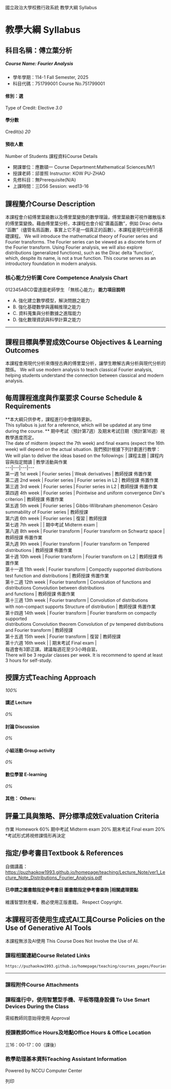 國立政治大學校務行政系統 教學大綱 Syllabus
# 教學大綱 Syllabus
##  科目名稱：傅立葉分析
#####  Course Name: Fourier Analysis
  * 學年學期：114-1 Fall Semester, 2025 
  * 科目代碼：751799001 Course No.751799001


#### 修別：選
Type of Credit: Elective 
_3.0_
#### 學分數
Credit(s)
_20_
#### 預收人數
Number of Students
課程資料Course Details
  * 開課單位：應數碩一 Course Department:Mathematical Sciences/M/1 
  * 授課老師：邱普照 Instructor: KOW PU-ZHAO 
  * 先修科目：無Prerequisite(N/A)
  * 上課時間：三D56 Session: wed13-16


##  課程簡介Course Description
本課程會介紹傅里葉級數以及傅里葉變換的數學理論，傅里葉級數可視作離散版本的傅里葉變換。藉由傅里葉分析，本課程也會介紹“廣義函數”，例如 Dirac delta “函數”（儘管名爲函數，事實上它不是一個真正的函數）。本課程是現代分析的基礎課程。
We will introduce the mathematical theory of Fourier series and Fourier transforms. The Fourier series can be viewed as a discrete form of the Fourier transform. Using Fourier analysis, we will also explore distributions (generalized functions), such as the Dirac delta 'function', which, despite its name, is not a true function. This course serves as an introductory foundation in modern analysis. 
###  核心能力分析圖 Core Competence Analysis Chart
012345ABCD雷達圖老師學生
「無核心能力」 
**能力項目說明**
  * A. 強化建立數學模型，解決問題之能力
  * B. 強化基礎數學與邏輯推理之能力
  * C. 資料蒐集與分析數據之進階能力
  * D. 強化數理資訊與科學計算之能力


* * *
##  課程目標與學習成效Course Objectives & Learning Outcomes 
本課程會用現代分析來傳授古典的傅里葉分析，讓學生瞭解古典分析與現代分析的關係。
We will use modern analysis to teach classical Fourier analysis, helping students understand the connection between classical and modern analysis.
##  每周課程進度與作業要求 Course Schedule & Requirements
**本大綱只供參考，課程進行中會隨時更新。  
This syllabus is just for a reference, which will be updated at any time during the course. **
期中考試（預計第7週）及期末考試日期（預計第16週）視教學進度而定。  
The date of midterm (expect the 7th week) and final exams (expect the 16th week) will depend on the actual situation.
我們預計根據下列計劃進行教學：  
We will plan to deliver the ideas based on the followings:
| 課程主題 | 課程内容與指定閲讀 | 教學活動與作業  
---|---|---|---  
第一週 1st week | Fourier series | Weak derivatives |  教師授課 佈置作業  
第二週 2nd week | Fourier series | Fourier series in L2 |  教師授課 佈置作業  
第三週 3rd week | Fourier series | Fourier series in L2 |  教師授課 佈置作業  
第四週 4th week | Fourier series |  Pointwise and uniform convergence Dini's criterion  |  教師授課 佈置作業  
第五週 5th week | Fourier series |  Gibbs-Wilbraham phenomenon Cesàro summability of Fourier series |  教師授課  
第六週 6th week | Fourier series | 復習 | 教師授課  
第七週 7th week |  | 期中考試 Midterm exam  |   
第八週 8th week | Fourier transform | Fourier transform on Schwartz space |  教師授課 佈置作業  
第九週 9th week | Fourier transform | Fourier transform on Tempered distributions |  教師授課 佈置作業  
第十週 10th week | Fourier transform | Fourier transform on L2 |  教師授課 佈置作業  
第十一週 11th week | Fourier transform |  Compactly supported distributions test function and distributions  |  教師授課 佈置作業  
第十二週 12th week | Fourier transform |  Convolution of functions and distributions Convolution between distributions  
and functions |  教師授課 佈置作業  
第十三週 13th week | Fourier transform |  Convolution of distributions  
with non-compact supports Structure of distribution |  教師授課 佈置作業  
第十四週 14th week | Fourier transform |  Fourier transform on compactly supported  
distributions  Convolution theorem Convolution of pv tempered distributions  
and Fourier transform | 教師授課  
第十五週 15th week | Fourier transform |  復習 | 教師授課  
第十六週 16th week |  | 期末考試 Final exam  |   
每週會有3節正課。建議每週花至少3小時自習。  
There will be 3 regular classes per week. It is recommend to spend at least 3 hours for self-study.
##  授課方式Teaching Approach
_100%_
####  講述 Lecture
_0%_
####  討論 Discussion
_0%_
####  小組活動 Group activity
_0%_
####  數位學習 E-learning
_0%_
####  其他： Others:
##  評量工具與策略、評分標準成效Evaluation Criteria
作業 Homework 60%
期中考試 Midterm exam 20%
期末考試 Final exam 20%
*考試形式將視修課情形再決定
##  指定/參考書目Textbook & References
自備講義：
https://puzhaokow1993.github.io/homepage/teaching/Lecture_Note/ver1_Lecture_Note_Distributions_Fourier_Analysis.pdf 
####  已申請之圖書館指定參考書目  圖書館指定參考書查詢 |相關處理要點
維護智慧財產權，務必使用正版書籍。 Respect Copyright.
##  本課程可否使用生成式AI工具Course Policies on the Use of Generative AI Tools
本課程無涉及AI使用 This Course Does Not Involve the Use of AI.
###  課程相關連結Course Related Links
```
https://puzhaokow1993.github.io/homepage/teaching/courses_pages/Fourier_Analysis_751799001_701866001_2025_Fall/Fourier_Analysis_751799001_701866001_2025_Fall.html
```

* * *
###  課程附件Course Attachments
###  課程進行中，使用智慧型手機、平板等隨身設備 To Use Smart Devices During the Class
需經教師同意始得使用  Approval
###  授課教師Office Hours及地點Office Hours & Office Location
三16：00-17：00（課後）
###  教學助理基本資料Teaching Assistant Information
Powered by NCCU Computer Center
  
列印
